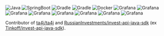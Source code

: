 ![Java](https://img.shields.io/static/v1?logo=openjdk&label=&message=Java&color=blue&style=flat)
![SpringBoot](https://img.shields.io/static/v1?logo=springboot&label=&message=Spring&color=darkgreen&style=flat)
![Gradle](https://img.shields.io/static/v1?logo=apache-maven&label=&message=Maven&color=critical&style=flat)
![Gradle](https://img.shields.io/static/v1?logo=gradle&label=&message=Gradle&color=darkred&style=flat)
![Docker](https://img.shields.io/static/v1?logo=docker&label=&message=Docker&color=blue&style=flat)
![Grafana](https://img.shields.io/static/v1?logo=linux&label=&message=Linux&color=darkblue&style=flat)
![Grafana](https://img.shields.io/static/v1?logo=postgresql&label=&message=PostgreSQL&color=lightblue&style=flat)
![Grafana](https://img.shields.io/static/v1?logo=htmx&label=&message=HTMX&color=orange&style=flat)
![Grafana](https://img.shields.io/static/v1?logo=tailwind-css&label=&message=Tailwind%20CSS&color=grey&style=flat)
![Grafana](https://img.shields.io/static/v1?logo=grafana&label=&message=Grafana&color=darkyellow&style=flat)
![Grafana](https://img.shields.io/static/v1?logo=postman&label=&message=Postman&color=darkred&style=flat)
![Grafana](https://img.shields.io/static/v1?logo=redis&label=&message=Redis&color=white&style=flat)
![Grafana](https://img.shields.io/static/v1?logo=rabbitmq&label=&message=Rabbit%20MQ&color=grey&style=flat)


Contributor of [ta4j/ta4j](https://github.com/ta4j/ta4j) and [RussianInvestments/invest-api-java-sdk](https://github.com/RussianInvestments/invest-api-java-sdk) (ex [Tinkoff/invest-api-java-sdk](https://github.com/Tinkoff/invest-api-java-sdk)).



<!--
**zscauer/zscauer** is a ✨ _special_ ✨ repository because its `README.md` (this file) appears on your GitHub profile.

Here are some ideas to get you started:

- 🔭 I’m currently working on ...
- 🌱 I’m currently learning ...
- 👯 I’m looking to collaborate on ...
- 🤔 I’m looking for help with ...
- 💬 Ask me about ...
- 📫 How to reach me: ...
- 😄 Pronouns: ...
- ⚡ Fun fact: ...
-->
